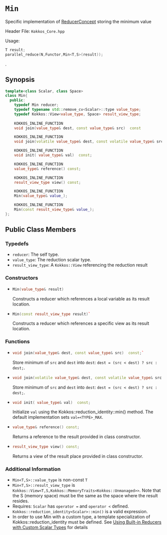 # `Min`

Specific implementation of [ReducerConcept](Kokkos%3A%3AReducerConcept) storing the minimum value

Header File: `Kokkos_Core.hpp`

Usage: 
  ```c++
  T result;
  parallel_reduce(N,Functor,Min<T,S>(result));
  ```

. 

## Synopsis 
  ```c++
  template<class Scalar, class Space>
  class Min{
    public:
      typedef Min reducer;
      typedef typename std::remove_cv<Scalar>::type value_type;
      typedef Kokkos::View<value_type, Space> result_view_type;
      
      KOKKOS_INLINE_FUNCTION
      void join(value_type& dest, const value_type& src)  const

      KOKKOS_INLINE_FUNCTION
      void join(volatile value_type& dest, const volatile value_type& src) const;

      KOKKOS_INLINE_FUNCTION
      void init( value_type& val)  const;

      KOKKOS_INLINE_FUNCTION
      value_type& reference() const;

      KOKKOS_INLINE_FUNCTION
      result_view_type view() const;

      KOKKOS_INLINE_FUNCTION
      Min(value_type& value_);

      KOKKOS_INLINE_FUNCTION
      Min(const result_view_type& value_);
  };
  ```

## Public Class Members

### Typedefs
   
 * `reducer`: The self type.
 * `value_type`: The reduction scalar type.
 * `result_view_type`: A `Kokkos::View` referencing the reduction result 

### Constructors
 
 * ```c++
   Min(value_type& result)
   ```
   Constructs a reducer which references a local variable as its result location.  
 
 * ```c++
   Min(const result_view_type result)`
   ```
   Constructs a reducer which references a specific view as its result location.

### Functions

 * ```c++
   void join(value_type& dest, const value_type& src)  const;`
   ```
   Store minimum of `src` and `dest` into `dest`:  `dest = (src < dest) ? src : dest;`. 

 * ```c++
   void join(volatile value_type& dest, const volatile value_type& src) const;
   ```
   Store minimum of `src` and `dest` into `dest`:  `dest = (src < dest) ? src : dest;`. 

 * ```c++
   void init( value_type& val)  const;
   ```
   Initialize `val` using the Kokkos::reduction_identity<Scalar>::min() method.  The default implementation sets `val=<TYPE>_MAX`.

 * ```c++
   value_type& reference() const;
   ```
   Returns a reference to the result provided in class constructor.

 * ```c++
   result_view_type view() const;
   ```
   Returns a view of the result place provided in class constructor.

### Additional Information
   * `Min<T,S>::value_type` is non-const `T`
   * `Min<T,S>::result_view_type` is `Kokkos::View<T,S,Kokkos::MemoryTraits<Kokkos::Unmanaged>>`.  Note that the S (memory space) must be the same as the space where the result resides.
   * Requires: `Scalar` has `operator =` and `operator <` defined. `Kokkos::reduction_identity<Scalar>::min()` is a valid expression. 
   * In order to use Min with a custom type, a template specialization of Kokkos::reduction_identity<CustomType> must be defined.  See [Using Built-in Reducers with Custom Scalar Types](Custom-Reductions%3A-Built-In-Reducers-with-Custom-Scalar-Types) for details